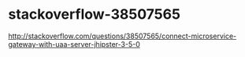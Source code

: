 # stackoverflow-38507565

http://stackoverflow.com/questions/38507565/connect-microservice-gateway-with-uaa-server-jhipster-3-5-0
